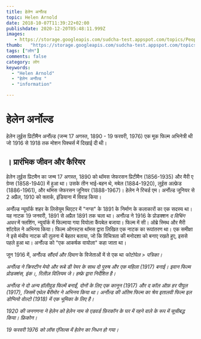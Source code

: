 ```yaml
---
title: हेलेन अर्नोल्ड 
topic: Helen Arnold
date: 2018-10-07T11:39:22+02:00
publishdate: 2020-12-20T05:48:11.999Z
images: 
   - https://storage.googleapis.com/sudcha-test.appspot.com/topics/People/helen_arnold/1.jpeg
thumb:   "https://storage.googleapis.com/sudcha-test.appspot.com/topics/People/helen_arnold/thumb.jpeg"
tags: ["लोग"]
comments: false
category: लोग
keywords: 
  - "Helen Arnold"
  - "हेलेन अर्नोल्ड "
  - "information"

---
```

<h1> हेलेन अर्नोल्ड </h1> <p> हेलेन लुईस प्रिटीमैन अर्नोल्ड (जन्म 17 अगस्त, 1890 - 19 फरवरी, 1976) एक मूक फिल्म अभिनेत्री थी जो 1916 से 1918 तक मोशन पिक्चर्स में दिखाई दी थी। </h> <h2>। प्रारंभिक जीवन और कैरियर </h2> <p> हेलेन लुईस प्रिटमैन का जन्म 17 अगस्त, 1890 को थॉमस जेफरसन प्रिटीमैन (1856-1935) और मैरी ए ग्रेव्स (1858-1940) में हुआ था। उसके तीन भाई-बहन थे, मबेल (1884-1920), लुईस अल्फ्रेड (1886-1961), और थॉमस जेफरसन जूनियर (1888-1967)। हेलेन ने रिचर्ड एम। अर्नोल्ड जूनियर से 2 अप्रैल, 1910 को क्लार्क, इंडियाना में विवाह किया। </p> <p> अर्नोल्ड न्यूयॉर्क शहर के लिसेयुम थिएटर में "नग्स" के 1891 के निर्माण के कलाकारों का एक सदस्य था। यह नाटक 19 जनवरी, 1891 से अप्रैल 1891 तक चला था। अर्नोल्ड ने 1916 के प्रोडक्शन <i> द विचिंग आवर </i> में फ्लशिंग, न्यूयॉर्क में फिल्माया गया वियोला कैंपबेल बजाया। फिल्म में सी। ऑब्रे स्मिथ और मैरी शॉटवेल ने अभिनय किया। फिल्म ऑगस्टस थॉमस द्वारा लिखित एक नाटक का रूपांतरण था। एक समीक्षा ने इसे मंचीय नाटक की तुलना में बेहतर बताया, जो कि विचित्रता की मनोदशा को बनाए रखते हुए, इससे पहले हुआ था। अर्नोल्ड को "एक आकर्षक वायोला" कहा जाता था। </p> <p> जून 1916 में, अर्नोल्ड <i> सौंदर्य और दिमाग </i> के विजेताओं में से एक था <i> फोटोपेल </>> पत्रिका। </p> <p> अर्नोल्ड ने क्रिस्टीन मेयो और रूबे डी रेमर के साथ <i> दो पुरुष और एक महिला </i> (1917) बनाई। इवान फिल्म प्रोडक्शंस, इंक।, रिलीज़ विलियम जे। हम्फ्रे द्वारा निर्देशित है। </p> <p> अर्नोल्ड ने दो अन्य हॉलीवुड फिल्में बनाईं, <i> दोनों के लिए एक कानून </i> (1917) और <i> द कॉल ऑफ़ हर पीपुल </i> (1917), जिसमें एथेल बैरीमोर ने अभिनय किया था। अर्नोल्ड की अंतिम फिल्म का श्रेय इतालवी फिल्म <i> इल डोप्पियो वोल्टो </i> (1918) में एक भूमिका के लिए है। </p> <p> 1920 की जनगणना ने हेलेन को हेलेन नाम से एडवर्ड फ़िरकॉन के घर में रहने वाले के रूप में सूचीबद्ध किया। फ्रिकोन। </p> <p> 19 फरवरी 1976 को लॉस एंजिल्स में हेलेन का निधन हो गया। </p> 